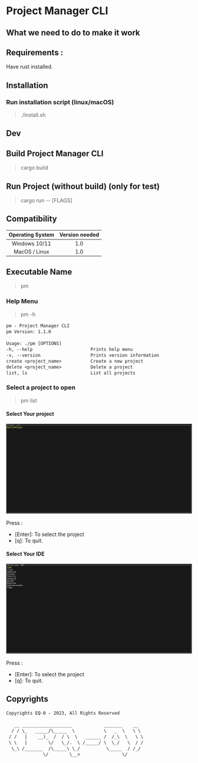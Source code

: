 # Project Manager CLI

## What we need to do to make it work

## Requirements : 
Have rust installed.


## Installation 

### Run installation script (linux/macOS)

> ./install.sh

## Dev 

## Build Project Manager CLI
> cargo build

## Run Project (without build) (only for test)
> cargo run -- [FLAGS]

## Compatibility

| Operating System         | Version needed |
| :---:                    | :---:          |
| Windows 10/11            |     1.0 |
| MacOS / Linux            |     1.0 |

## Executable Name

> pm

### Help Menu

> pm -h

```text
pm - Project Manager CLI
pm Version: 1.1.0

Usage: ./pm [OPTIONS]
-h, --help                      Prints help menu
-v, --version                   Prints version information
create <project_name>           Create a new project
delete <project_name>           Delete a project
list, ls                        List all projects
```

### Select a project to open

> pm list

#### Select Your project

![Alt text](docs/select_project.jpg?raw=true "Project Manager CLI / Select Project")

Press :  
 - [Enter]: To select the project
 - [q]: To quit.

#### Select Your IDE

![Alt text](docs/select_ide.jpg?raw=true "Project Manager CLI / Select IDE")

Press :  
 - [Enter]: To select the project
 - [q]: To quit.

## Copyrights

```text
Copyrights EQ-0 - 2023, All Rights Reserved

   __ ___________________            _______    __   
  / / \_   _____/\_____  \           \   _  \   \ \  
 / /   |    __)_  /  / \  \   ______ /  /_\  \   \ \ 
 \ \   |        \/   \_/.  \ /_____/ \  \_/   \  / / 
  \_\ /_______  /\_____\ \_/          \_____  / /_/  
              \/        \__>                \/       
```
